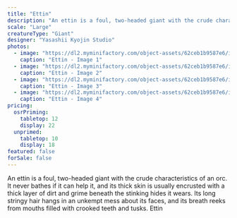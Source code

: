 ```yaml
---
title: "Ettin"
description: "An ettin is a foul, two-headed giant with the crude characteristics of an orc. It never bathes if it can help it, and its thick skin is usually encrusted with a thick layer of dirt and grime beneath the stinking hides it wears. Its long stringy hair hangs in an unkempt mess about its faces, and its breath reeks from mouths filled with crooked teeth and tusks. Ettin"
scale: "Large"
creatureType: "Giant"
designer: "Yasashii Kyojin Studio"
photos:
  - image: "https://dl2.myminifactory.com/object-assets/62ceb1b9587e6/images/720X720-ettin-ps.jpg"
    caption: "Ettin - Image 1"
  - image: "https://dl2.myminifactory.com/object-assets/62ceb1b9587e6/images/720X720-ettin-3.jpg"
    caption: "Ettin - Image 2"
  - image: "https://dl2.myminifactory.com/object-assets/62ceb1b9587e6/images/720X720-ettin-02.jpg"
    caption: "Ettin - Image 3"
  - image: "https://dl2.myminifactory.com/object-assets/62ceb1b9587e6/images/720X720-ettin-03.jpg"
    caption: "Ettin - Image 4"
pricing:
  osrPriming:
    tabletop: 12
    display: 22
  unprimed:
    tabletop: 10
    display: 18
featured: false
forSale: false
---
```


An ettin is a foul, two-headed giant with the crude characteristics of an orc. It never bathes if it can help it, and its thick skin is usually encrusted with a thick layer of dirt and grime beneath the stinking hides it wears. Its long stringy hair hangs in an unkempt mess about its faces, and its breath reeks from mouths filled with crooked teeth and tusks. Ettin